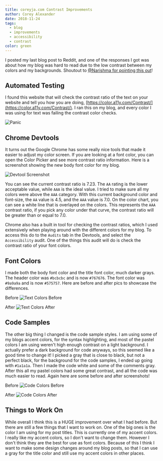 ```yaml
---
title: coreyja.com Contrast Improvements
author: Corey Alexander
date: 2018-11-24
tags:
  - blog
  - improvements
  - accessibility
  - contrast
color: green
---
```


I posted my last blog post to Reddit, and one of the responses I got was about how my blog was hard to read due to the low contrast between my colors and my backgrounds. Shoutout to [@Narishma for pointing this out](https://www.reddit.com/r/rust/comments/9yek2s/using_rust_faster_devicon_file_preview_with_fzf/ea3xhpb/)!

## Automated Testing

I found this website that will check the contrast ratio of the text on your website and tell you how you are doing, [https://color.a11y.com/Contrast/](https://color.a11y.com/Contrast/). I ran this on my blog, and every color I was using for text was failing the contrast color checks.

![Panic](https://media.giphy.com/media/HUkOv6BNWc1HO/giphy.gif)

## Chrome Devtools

It turns out the Google Chrome has some really nice tools that made it easier to adjust my color screen. If you are looking at a font color, you can open the Color Picker and see more contrast ratio information. Here is a screenshot showing the new body font color for my blog.

![Devtool Screenshot](/images/posts/coreyja-dot-com-contrast-improvements/devtools-screenshot.png)

You can see the current contrast ratio is 7.23. The `AA` rating is the lower acceptable value, while `AAA` is the ideal value. I tried to make sure all my colors were above the `AAA` category. With this current background color and font-size, the `AA` value is 4.5, and the `AAA` value is 7.0.
On the color chart, you can see a white line that is overlayed on the colors. This represents the `AAA` contrast ratio, if you pick any color under that curve, the contrast ratio will be greater than or equal to 7.0.

Chrome also has a built in tool for checking the contrast ratios, which I used extensively when playing around with the different colors for my blog. To access this do to the `Audits` tab in the Devtools, and select the `Accessibility` audit. One of the things this audit will do is check the contrast ratio of your font colors.

## Font Colors

I made both the body font color and the title font color, much darker grays. The header color was `#bcbcbc` and is now `#767676`. The font color was `#9a9a9a` and is now `#575757`. Here are before and after pics to showcase the differences.

Before
![Text Colors Before](/images/posts/coreyja-dot-com-contrast-improvements/text-colors-before.png)

After
![Text Colors After](/images/posts/coreyja-dot-com-contrast-improvements/text-colors-after.png)

## Code Samples

The other big thing I changed is the code sample styles. I am using some of my blogs accent colors, for the syntax highlighting, and most of the pastel colors I am using weren't high enough contrast on a light background. I actually prefer a dark background for code anyways, so this seemed like a good time to change it! I picked a gray that is close to black, but not a perfect black, for the background for the code samples, I ended up going with `#1a1a1a`. Then I made the code white and some of the comments gray. After this all my pastel colors had some great contrast, and all the code was much easier to read. Again here are some before and after screenshots!

Before
![Code Colors Before](/images/posts/coreyja-dot-com-contrast-improvements/code-colors-before.png)

After
![Code Colors After](/images/posts/coreyja-dot-com-contrast-improvements/code-colors-after.png)

## Things to Work On

While overall I think this is a HUGE improvement over what I had before. But there are still a few things that I want to work on. One of the big ones is the color I am using for my post titles. This is currently one of my accent colors. I really like my accent colors, so I don't want to change them. However I don't think they are the best for use as font colors. Because of this I think I want to make some design changes around my blog posts, so that I can use a gray for the title color and still use my accent colors in other places.

